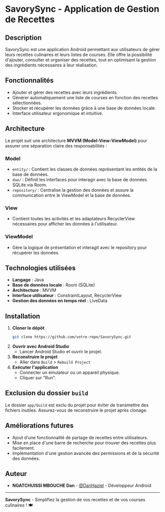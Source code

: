 # SavorySync - Application de Gestion de Recettes

## Description

SavorySync est une application Android permettant aux utilisateurs de gérer leurs recettes culinaires et leurs listes de courses. Elle offre la possibilité d'ajouter, consulter et organiser des recettes, tout en optimisant la gestion des ingrédients nécessaires à leur réalisation.

## Fonctionnalités

- Ajouter et gérer des recettes avec leurs ingrédients.
- Générer automatiquement une liste de courses en fonction des recettes sélectionnées.
- Stocker et récupérer les données grâce à une base de données locale.
- Interface utilisateur ergonomique et intuitive.

## Architecture

Le projet suit une architecture **MVVM (Model-View-ViewModel)** pour assurer une séparation claire des responsabilités :

### **Model**

- `entity/` : Contient les classes de données représentant les entités de la base de données.
- `dao/` : Définit les interfaces pour interagir avec la base de données SQLite via Room.
- `repository/` : Centralise la gestion des données et assure la communication entre le ViewModel et la base de données.

### **View**

- Contient toutes les activités et les adaptateurs RecyclerView nécessaires pour afficher les données à l'utilisateur.

### **ViewModel**

- Gère la logique de présentation et interagit avec le repository pour récupérer les données.

## Technologies utilisées

- **Langage** : Java
- **Base de données locale** : Room (SQLite)
- **Architecture** : MVVM
- **Interface utilisateur** : ConstraintLayout, RecyclerView
- **Gestion des données en temps réel** : LiveData

## Installation

1. **Cloner le dépôt**
   ```bash
   git clone https://github.com/votre-repo/SavorySync.git
   ```
2. **Ouvrir avec Android Studio**
    - Lancer Android Studio et ouvrir le projet.
3. **Reconstruire le projet**
    - Aller dans `Build` > `Rebuild Project`
4. **Exécuter l'application**
    - Connecter un émulateur ou un appareil physique.
    - Cliquer sur "Run".

## Exclusion du dossier `build`

Le dossier `app/build` est exclu du projet pour éviter de transmettre des fichiers inutiles. Assurez-vous de reconstruire le projet après clonage.

## Améliorations futures

- Ajout d'une fonctionnalité de partage de recettes entre utilisateurs.
- Mise en place d'une barre de recherche pour trouver des recettes plus facilement.
- Implémentation d'une gestion avancée des permissions et de la sécurité des données.

## Auteur

- **NGATCHUISSI MBOUCHE Dan** - [@DanHaziel](https://github.com/DanHaziel) - Développeur Android

---

**SavorySync** - Simplifiez la gestion de vos recettes et de vos courses culinaires ! 🍽️




